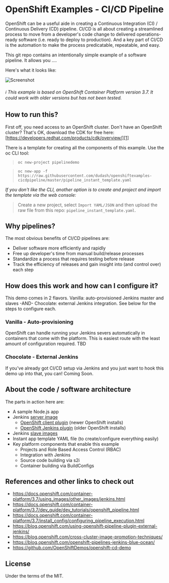 # OpenShift Examples - CI/CD Pipeline
OpenShift can be a useful aide in creating a Continuous Integration (CI) / Continuous Delivery (CD) pipeline.  CI/CD is all about creating a streamlined process to move from a developer's code change to delivered operations-ready software (i.e. ready to deploy to production).  And a key part of CI/CD is the automation to make the process predicatable, repeatable, and easy.

This git repo contains an intentionally simple example of a software pipeline.  It allows you ....

Here's what it looks like:

![Screenshot](./.screens/ocppipeline.gif)

###### :information_source: This example is based on OpenShift Container Platform version 3.7.  It could work with older versions but has not been tested.


## How to run this?
First off, you need access to an OpenShift cluster.  Don't have an OpenShift cluster?  That's OK, download the CDK for free here: [https://developers.redhat.com/products/cdk/overview/][1]

There is a template for creating all the components of this example. Use the oc CLI tool:
 > `oc new-project pipelinedemo `

 > `oc new-app -f https://raw.githubusercontent.com/dudash/openshiftexamples-cicdpipeline/master/pipeline_instant_template.yaml`

*If you don't like the CLI, another option is to create and project and import the template via the web console:*
 > Create a new project, select `Import YAML/JSON` and then upload the raw file from this repo: `pipeline_instant_template.yaml`.

## Why pipelines?
The most obvious benefits of CI/CD pipelines are:
* Deliver software more efficiently and rapidly
* Free up developer's time from manual build/release processes
* Standardize a process that requires testing before release
* Track the efficiency of releases and gain insight into (and control over) each step


## How does this work and how can I configure it?
This demo comes in 2 flavors. Vanilla: auto-provisioned Jenkins master and slaves -AND- Chocolate: external Jenkins integration.  See below for the steps to configure each.

### Vanilla - Auto-provisioning
OpenShift can handle running your Jenkins severs automatically in containers that come with the platform.  This is easiest route with the least amount of configuration required.
TBD

### Chocolate - External Jenkins
If you've already got CI/CD setup via Jenkins and you just want to hook this demo up into that, you can!
Coming Soon.


## About the code / software architecture
The parts in action here are:
* A sample Node.js app
* Jenkins [server image](https://github.com/openshift/jenkins#installation)
	* [OpenShift client plugin](https://github.com/openshift/jenkins-client-plugin) (newer OpenShift installs)
	* [OpenShift Jenkins plugin](https://github.com/openshift/jenkins-plugin) (older OpenShift installs)
* Jenkins [slave images](https://access.redhat.com/containers/#/search/jenkins%2520slave)
* Instant app template YAML file (to create/configure everything easily)
* Key platform components that enable this example
	* Projects and Role Based Access Control (RBAC)
	* Integration with Jenkins
	* Source code building via s2i
	* Container building via BuildConfigs


## References and other links to check out
* https://docs.openshift.com/container-platform/3.7/using_images/other_images/jenkins.html
* https://docs.openshift.com/container-platform/3.7/dev_guide/dev_tutorials/openshift_pipeline.html
* https://docs.openshift.com/container-platform/3.7/install_config/configuring_pipeline_execution.html
* https://blog.openshift.com/using-openshift-pipeline-plugin-external-jenkins/
* https://blog.openshift.com/cross-cluster-image-promotion-techniques/
* https://blog.openshift.com/openshift-pipelines-jenkins-blue-ocean/
* https://github.com/OpenShiftDemos/openshift-cd-demo


## License
Under the terms of the MIT.

[1]: https://developers.redhat.com/products/cdk/overview/
